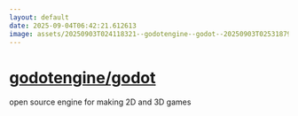 ```yaml
---
layout: default
date: 2025-09-04T06:42:21.612613
image: assets/20250903T024118321--godotengine--godot--20250903T025318797--cropped.png
---
```


# [godotengine/godot](https://github.com/godotengine/godot)

open source engine for making 2D and 3D games
